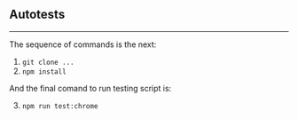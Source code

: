 ## Autotests

------------------------------------------------

The sequence of commands is the next:

1) `git clone ...` 
2) `npm install`

And the final comand to run testing script is: 

3) `npm run test:chrome`